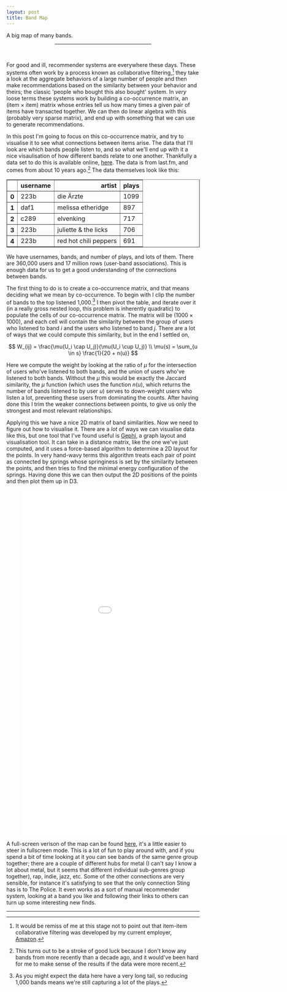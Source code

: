 ```yaml
---
layout: post
title: Band Map
---
```


A big map of many bands.

<center><hr style="width:50%"></center>
<br>

For good and ill, recommender systems are everywhere these days. These systems often work by a process known as collaborative filtering,[^1] they take a look at the aggregate behaviors of a large number of people and then make recommendations based on the similarity between your behavior and theirs; the classic 'people who bought this also bought' system. In *very* loose terms these systems work by building a co-occurrence matrix, an (item $\times$ item) matrix whose entries tell us how many times a given pair of items have transacted together. We can then do linear algebra with this (probably very sparse matrix), and end up with something that we can use to generate recommendations.

In this post I'm going to focus on this co-occurrence matrix, and try to visualise it to see what connections between items arise. The data that I'll look are which bands people listen to, and so what we'll end up with it a nice visaulisation of how different bands relate to one another. Thankfully a data set to do this is available online, [here](https://www.dtic.upf.edu/~ocelma/MusicRecommendationDataset/lastfm-360K.html). The data is from last.fm, and comes from about 10 years ago.[^2] The data themselves look like this:

<table border="1" class="dataframe">
  <thead>
    <tr style="text-align: right;">
      <th></th>
      <th>username</th>
      <th>artist</th>
      <th>plays</th>
    </tr>
  </thead>
  <tbody>
    <tr>
      <th>0</th>
      <td>223b</td>
      <td>die Ärzte</td>
      <td>1099</td>
    </tr>
    <tr>
      <th>1</th>
      <td>daf1</td>
      <td>melissa etheridge</td>
      <td>897</td>
    </tr>
    <tr>
      <th>2</th>
      <td>c289</td>
      <td>elvenking</td>
      <td>717</td>
    </tr>
    <tr>
      <th>3</th>
      <td>223b</td>
      <td>juliette & the licks</td>
      <td>706</td>
    </tr>
    <tr>
      <th>4</th>
      <td>223b</td>
      <td>red hot chili peppers</td>
      <td>691</td>
    </tr>
  </tbody>
</table>

We have usernames, bands, and number of plays, and lots of them. There are 360,000 users and 17 million rows (user-band associations). This is enough data for us to get a good understanding of the connections between bands.

The first thing to do is to create a co-occurrence matrix, and that means deciding what we mean by co-occurrence. To begin with I clip the number of bands to the top listened 1,000.[^3] I then pivot the table, and iterate over it (in a really gross nested loop, this problem is inherently quadratic) to populate the cells of our co-occurrence matrix. The matrix will be ($1000 \times 1000$), and each cell will contain the similarity between the group of users who listened to band $i$ and the users who listened to band $j$. There are a lot of ways that we could compute this similarity, but in the end I settled on,

$$
W_{ij} = \frac{\mu(U_i \cap U_j)}{\mu(U_i \cup U_j)} \\
\mu(s) = \sum_{u \in s} \frac{1}{20 + n(u)}
$$

Here we compute the weight by looking at the ratio of $\mu$ for the intersection of users who've listened to both bands, and the union of users who've listened to both bands. Without the $\mu$ this would be exactly the Jaccard similarity, the $\mu$ function (which uses the function $n(u)$, which returns the number of bands listened to by user $u$) serves to down-weight users who listen a lot, preventing these users from dominating the counts. After having done this I trim the weaker connections between points, to give us only the strongest and most relevant relationships.

Applying this we have a nice 2D matrix of band similarities. Now we need to figure out how to visualise it. There are a *lot* of ways we can visualise data like this, but one tool that I've found useful is [Gephi](https://gephi.org), a graph layout and visualisation tool. It can take in a distance matrix, like the one we've just computed, and it uses a force-based algorithm to determine a 2D layout for the points. In very hand-wavy terms this algorithm treats each pair of point as connected by springs whose springiness is set by the similarity between the points, and then tries to find the minimal energy configuration of the springs. Having done this we can then output the 2D positions of the points and then plot them up in D3.    

<figure class="full-width">
<center>
    <embed src="/images/n-o-r/network" width="1000px" height="900px" alt="An interactive map should be here, your browser is probably blocking it">
</center>
</figure>

A full-screen verison of the map can be found [here](http://www.n-o-r.xyz/images/n-o-r/network/), it's a little easier to steer in fullscreen mode. This is a lot of fun to play around with, and if you spend a bit of time looking at it you can see bands of the same genre group together; there are a couple of different hubs for metal (I can't say I know a lot about metal, but it seems that different individual sub-genres group together), rap, indie, jazz, etc. Some of the other connections are very sensible, for instance it's satisfying to see that the only connection Sting has is to The Police. It even works as a sort of manual recommender system, looking at a band you like and following their links to others can turn up some interesting new finds.


---

[^1]: It would be remiss of me at this stage not to point out that item-item collaborative filtering was developed by my current employer, [Amazon](https://patents.google.com/patent/US6266649).

[^2]: This turns out to be a stroke of good luck because I don't know any bands from more recently than a decade ago, and it would've been hard for me to make sense of the results if the data were more recent.

[^3]: As you might expect the data here have a very long tail, so reducing 1,000 bands means we're still capturing a lot of the plays.
